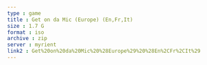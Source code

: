 ```yaml
---
type : game
title : Get on da Mic (Europe) (En,Fr,It)
size : 1.7 G
format : iso
archive : zip
server : myrient
link2 : Get%20on%20da%20Mic%20%28Europe%29%20%28En%2CFr%2CIt%29
---
```

